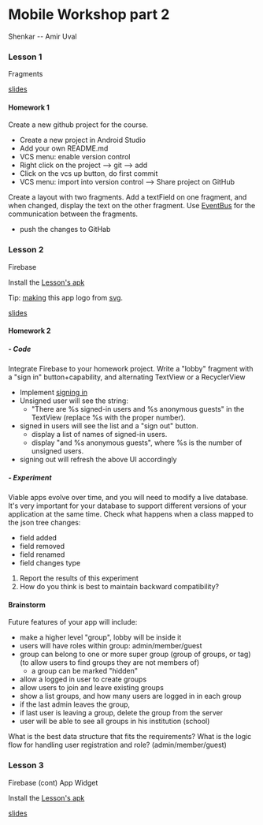 Mobile Workshop part 2
===

Shenkar -- Amir Uval


### Lesson 1

Fragments

[slides](http://goo.gl/zhNjfp)


#### Homework 1
Create a new github project for the course.

- Create a new project in Android Studio
- Add your own README.md
- VCS menu: enable version control
- Right click on the project --> git --> add
- Click on the vcs up button, do first commit
- VCS menu: import into version control -->   Share project on GitHub

Create a layout with two fragments.
Add a textField on one fragment, and when changed, display the text on the other fragment.
Use [EventBus](http://greenrobot.org/eventbus/) for the communication between the fragments.

- push the changes to GitHab


### Lesson 2

Firebase

Install the [Lesson's apk](stuff/lesson2.apk)

Tip: [making](https://github.com/auval/svg2png) this app logo from [svg](stuff/shenkar2_logo.svg).


[slides](http://goo.gl/S8CsmK)

#### Homework 2

##### - Code

Integrate Firebase to your homework project.
Write a "lobby" fragment with a "sign in" button+capability, and alternating TextView or a RecyclerView
- Implement [signing in](https://github.com/firebase/FirebaseUI-Android/tree/master/auth)
- Unsigned user will see the string:
   - "There are %s signed-in users and %s anonymous guests" in the TextView
  (replace %s with the proper number).
- signed in users will see the list and a "sign out" button.
   - display a list of names of signed-in users.
   - display "and %s anonymous guests", where %s is the number of unsigned users.
- signing out will refresh the above UI accordingly

##### - Experiment

Viable apps evolve over time, and you will need to modify a live database.
It's very important for your database to support different versions of your application at the same time. 
Check what happens when a class mapped to the json tree changes:

 - field added
 - field removed
 - field renamed
 - field changes type


1. Report the results of this experiment
1. How do you think is best to maintain backward compatibility?


#### Brainstorm

Future features of your app will include:
- make a higher level "group", lobby will be inside it
- users will have roles within group: admin/member/guest
- group can belong to one or more super group (group of groups, or tag)
  (to allow users to find groups they are not members of)
    - a group can be marked "hidden" 
- allow a logged in user to create groups
- allow users to join and leave existing groups
- show a list groups, and how many users are logged in in each group
- if the last admin leaves the group, 
- if last user is leaving a group, delete the group from the server
- user will be able to see all groups in his institution (school)

What is the best data structure that fits the requirements?
What is the logic flow for handling user registration and role? (admin/member/guest) 


### Lesson 3

Firebase (cont)
App Widget

Install the [Lesson's apk](stuff/lesson3.apk)


[slides](https://goo.gl/eV4BC1)

